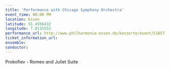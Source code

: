 ```yaml
---
title: 'Performance with Chicago Symphony Orchestra'
event_time: 08:00 PM
location: Essen
latitude: 51.4556432
longitude: 7.0115552
performance_url: http://www.philharmonie-essen.de/konzerte/event/51657.htm
ticket_information_url: 
ensemble: 
conductor: 
---
```

Prokofiev - Romeo and Juliet Suite